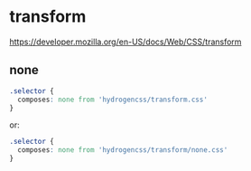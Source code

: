 # transform

https://developer.mozilla.org/en-US/docs/Web/CSS/transform

## none
```css
.selector {
  composes: none from 'hydrogencss/transform.css'
}
```

or:
```css
.selector {
  composes: none from 'hydrogencss/transform/none.css'
}
```

